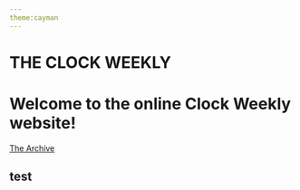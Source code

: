 ```yaml
---
theme:cayman
---
```

<html>
  <h1>THE CLOCK WEEKLY</h1>
  <h1>Welcome to the online Clock Weekly website!</h1>
  <a href="http://tclockw.github.io/archive.html">The Archive</a>
  <h2>test</h2>
</html>
